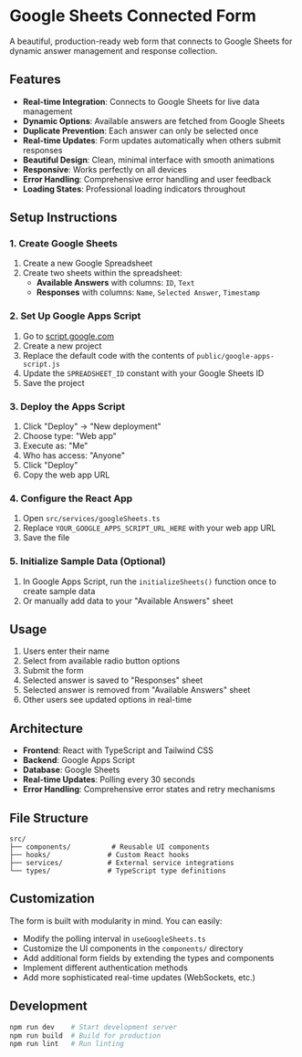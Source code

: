 # Google Sheets Connected Form

A beautiful, production-ready web form that connects to Google Sheets for dynamic answer management and response collection.

## Features

- **Real-time Integration**: Connects to Google Sheets for live data management
- **Dynamic Options**: Available answers are fetched from Google Sheets
- **Duplicate Prevention**: Each answer can only be selected once
- **Real-time Updates**: Form updates automatically when others submit responses
- **Beautiful Design**: Clean, minimal interface with smooth animations
- **Responsive**: Works perfectly on all devices
- **Error Handling**: Comprehensive error handling and user feedback
- **Loading States**: Professional loading indicators throughout

## Setup Instructions

### 1. Create Google Sheets
   
1. Create a new Google Spreadsheet
2. Create two sheets within the spreadsheet:
   - **Available Answers** with columns: `ID`, `Text`
   - **Responses** with columns: `Name`, `Selected Answer`, `Timestamp`

### 2. Set Up Google Apps Script

1. Go to [script.google.com](https://script.google.com)
2. Create a new project
3. Replace the default code with the contents of `public/google-apps-script.js`
4. Update the `SPREADSHEET_ID` constant with your Google Sheets ID
5. Save the project

### 3. Deploy the Apps Script

1. Click "Deploy" → "New deployment"
2. Choose type: "Web app"
3. Execute as: "Me"
4. Who has access: "Anyone"
5. Click "Deploy"
6. Copy the web app URL

### 4. Configure the React App

1. Open `src/services/googleSheets.ts`
2. Replace `YOUR_GOOGLE_APPS_SCRIPT_URL_HERE` with your web app URL
3. Save the file

### 5. Initialize Sample Data (Optional)

1. In Google Apps Script, run the `initializeSheets()` function once to create sample data
2. Or manually add data to your "Available Answers" sheet

## Usage

1. Users enter their name
2. Select from available radio button options
3. Submit the form
4. Selected answer is saved to "Responses" sheet
5. Selected answer is removed from "Available Answers" sheet
6. Other users see updated options in real-time

## Architecture

- **Frontend**: React with TypeScript and Tailwind CSS
- **Backend**: Google Apps Script
- **Database**: Google Sheets
- **Real-time Updates**: Polling every 30 seconds
- **Error Handling**: Comprehensive error states and retry mechanisms

## File Structure

```
src/
├── components/          # Reusable UI components
├── hooks/              # Custom React hooks
├── services/           # External service integrations
└── types/              # TypeScript type definitions
```

## Customization

The form is built with modularity in mind. You can easily:

- Modify the polling interval in `useGoogleSheets.ts`
- Customize the UI components in the `components/` directory
- Add additional form fields by extending the types and components
- Implement different authentication methods
- Add more sophisticated real-time updates (WebSockets, etc.)

## Development

```bash
npm run dev    # Start development server
npm run build  # Build for production
npm run lint   # Run linting
```